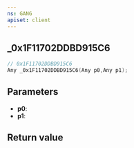 ```yaml
---
ns: GANG
apiset: client
---
```

## _0x1F11702DDBD915C6

```c
// 0x1F11702DDBD915C6
Any _0x1F11702DDBD915C6(Any p0,Any p1);
```


## Parameters
* **p0**:
* **p1**:

## Return value

